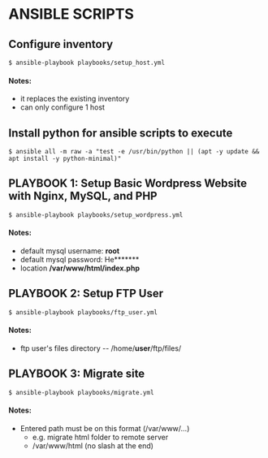 # ANSIBLE SCRIPTS

## Configure inventory
 `$ ansible-playbook playbooks/setup_host.yml`

#### Notes:
 - it replaces the existing inventory
 - can only configure 1 host

## Install python for ansible scripts to execute
 `$ ansible all -m raw -a "test -e /usr/bin/python || (apt -y update && apt install -y python-minimal)"`

## PLAYBOOK 1: Setup Basic Wordpress Website with Nginx, MySQL, and PHP 
 `$ ansible-playbook playbooks/setup_wordpress.yml`

#### Notes:
 - default mysql username: **root**
 - default mysql password: He\*\*\*\*\*\*\*
 - location **/var/www/html/index.php**


## PLAYBOOK 2: Setup FTP User
 `$ ansible-playbook playbooks/ftp_user.yml`

#### Notes:
 - ftp user's files directory -- /home/**user**/ftp/files/

## PLAYBOOK 3: Migrate site
 `$ ansible-playbook playbooks/migrate.yml`

#### Notes:
 - Entered path must be on this format (/var/www/...)
    - e.g. migrate html folder to remote server
    - /var/www/html (no slash at the end)
